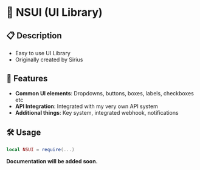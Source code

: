# 🚀 NSUI (UI Library)

## 📋 Description
- Easy to use UI Library
- Originally created by Sirius

## 🔧 Features
- **Common UI elements**: Dropdowns, buttons, boxes, labels, checkboxes etc
- **API Integration**: Integrated with my very own API system
- **Additional things**: Key system, integrated webhook, notifications

## 🛠️ Usage

```Lua
local NSUI = require(...)
```

**Documentation will be added soon.**
